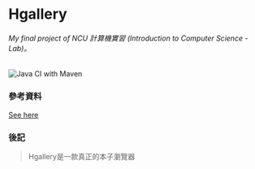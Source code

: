 # Hgallery
###### My final project of NCU 計算機實習 (Introduction to Computer Science - Lab)。

![Java CI with Maven](https://github.com/JCxYIS/NCU-CSLab-FinalProject/workflows/Java%20CI%20with%20Maven/badge.svg)

### 參考資料
[See here](hgallery/References.md)

### 後記
> Hgallery是一款真正的本子瀏覽器


